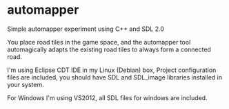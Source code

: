 automapper
==========
Simple automapper experiment using C++ and SDL 2.0

You place road tiles in the game space, and the automapper tool automagically adapts the existing road tiles to always form a connected road.

I'm using Eclipse CDT IDE in my Linux (Debian) box, Project configuration files are included, you should have SDL and SDL_image libraries installed in your system.

For Windows I'm using VS2012, all SDL files for windows are included.


